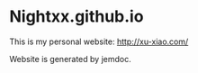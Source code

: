 # Nightxx.github.io

This is my personal website: http://xu-xiao.com/

Website is generated by jemdoc.
